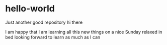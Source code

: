# hello-world
Just another good repository
hi there

I am happy that I am learning all this new things on a nice Sunday relaxed in bed
looking forward to learn as much as I can
